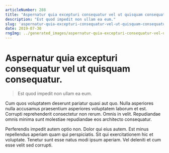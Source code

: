 ```yaml
---
articleNumber: 288
title: "Aspernatur quia excepturi consequatur vel ut quisquam consequatur."
description: "Est quod impedit non ullam ea eum."
slug: 'aspernatur-quia-excepturi-consequatur-vel-ut-quisquam-consequatur.'
date: 2019-07-30
rngImg: ../generated_images/aspernatur-quia-excepturi-consequatur-vel-ut-quisquam-consequatur..jpg
---
```


# Aspernatur quia excepturi consequatur vel ut quisquam consequatur.

> Est quod impedit non ullam ea eum.

Cum quos voluptatem deserunt pariatur quasi aut quo. Nulla asperiores nulla accusamus praesentium asperiores voluptatem laborum et est. Corrupti reprehenderit consectetur non rerum. Omnis in velit. Repudiandae omnis minima sunt molestiae repudiandae eos architecto consequatur.
 Perferendis impedit autem optio non. Dolor qui eius autem. Est minus repellendus aperiam quam qui perspiciatis. Sit qui exercitationem hic et voluptate. Tenetur sunt esse natus modi ipsum aperiam. Vel deleniti et cum esse velit sed corrupti.
